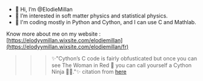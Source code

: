 - 👋 Hi, I’m @ElodieMillan
- 👀 I’m interested in soft matter physics and statistical physics.
- 🌱 I'm coding mostly in Python and Cython, and I can use C and Mathlab.

Know more about me on my website : [https://elodyymillan.wixsite.com/elodiemillan](https://elodyymillan.wixsite.com/elodiemillan/fr)

>>> ✨"Cython’s C code is fairly obfusticated but once you can see The Woman in Red 💃 you can call yourself a Cython Ninja 🐱‍👤."✨
>>> citation from [here](https://notes-on-cython.readthedocs.io/en/latest/misc.html)

<!---
ElodieMillan/ElodieMillan is a ✨ special ✨ repository because its `README.md` (this file) appears on your GitHub profile.
You can click the Preview link to take a look at your changes.
--->
